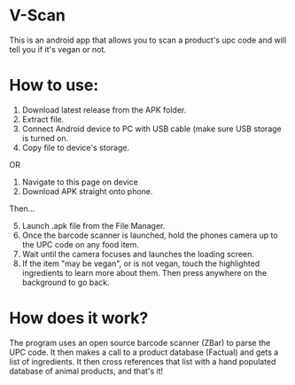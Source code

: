 # V-Scan

This is an android app that allows you to scan a product's upc code and will tell you if it's vegan or not.

# How to use:

1. Download latest release from the APK folder.
2. Extract file.
3. Connect Android device to PC with USB cable (make sure USB storage is turned on.
4. Copy file to device's storage.

OR

1. Navigate to this page on device
2. Download APK straight onto phone.

Then...

5. Launch .apk file from the File Manager.
6. Once the barcode scanner is launched, hold the phones camera up to the UPC code on any food item.
7. Wait until the camera focuses and launches the loading screen.
8. If the item "may be vegan", or is not vegan, touch the highlighted ingredients to learn more about them. Then press anywhere on the background to go back.

# How does it work?

The program uses an open source barcode scanner (ZBar) to parse the UPC code. It then makes a call to a product database (Factual) and gets a list of ingredients.
It then cross references that list with a hand populated database of animal products, and that's it!
